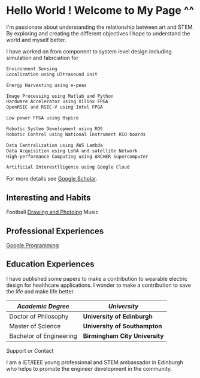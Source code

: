 # Hello World ! Welcome to My Page ^^

I'm passionate about understanding the relationship between art and STEM. By exploring and creating the different objectives I hope to understand the world and myself better.

I have worked on from component to system level design including simulation and fabrciation for

```markdown
Environment Sensing 
Localization using Ultrasound Unit

Energy Harvesting using e-peas 

Image Processing using Matlab and Python
Hardware Accelerator using Xilinx FPGA
OpenRSIC and RSIC-V using Intel FPGA

Low power FPGA using Hspice

Robotic System Development using ROS
Robotic Control using National Instrument RIO boards 

Data Centralization using AWS Lambda
Data Acquisition using LoRA and satellite Network
High-performance Computing using ARCHER Supercomputer

Artificial Interestlligence using Google Cloud
```

For more details see [Google Scholar](https://scholar.google.com/citations?user=N9f0ieAAAAAJ&hl=en).


## Interesting and Habits
Football
[Drawing and Photoing](https://www.behance.net/fzwang)
Music

## Professional Experiences
[Google Programming](https://sites.google.com/view/2021pix6/home)

## Education Experiences

I have published some papers to make a contribution to wearable electric design for healthcare applications. I wonder to make a contribution to save the life and make life better.

_Academic Degree_ | _University_
------------ | -------------
Doctor of Philosophy| **University of Edinburgh**
Master of Science | **University of Southampton**
Bachelor of Engineering | **Birmingham City University**

Support or Contact

I am a IET/IEEE young professional and STEM ambassador in Edinburgh who helps to promote the engineer development in the community.
